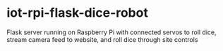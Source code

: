 # iot-rpi-flask-dice-robot
Flask server running on Raspberry Pi with connected servos to roll dice, stream camera feed to website, and roll dice through site controls
